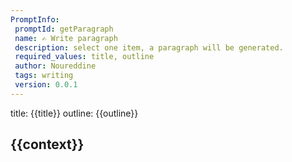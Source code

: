 ```yaml
---
PromptInfo:
 promptId: getParagraph
 name: ✍️ Write paragraph
 description: select one item, a paragraph will be generated.
 required_values: title, outline
 author: Noureddine
 tags: writing
 version: 0.0.1
---
```

title:
{{title}}
outline:
{{outline}}

## {{context}}
